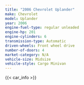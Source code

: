 ```yaml
---
title: "2006 Chevrolet Uplander"
make: Chevrolet
model: Uplander
year: 2006
engine-fuel-type: regular unleaded
engine-hp: 201
engine-cylinders: 6
transmission-type: Automatic
driven-wheels: Front wheel drive
number-of-doors: 4
market-category: N/A
vehicle-size: Midsize
vehicle-style: Cargo Minivan
---
```


{{< car_info >}}
